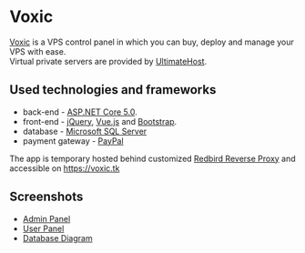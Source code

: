# Voxic

[Voxic](https://voxic.tk) is a VPS control panel in which you can buy, deploy and manage your VPS with ease.  
Virtual private servers are provided by [UltimateHost](https://www.uhost.pw).

## Used technologies and frameworks
* back-end - [ASP.NET Core 5.0](https://dotnet.microsoft.com/apps/aspnet).  
* front-end - [jQuery](https://jquery.com/), [Vue.js](https://vuejs.org/) and [Bootstrap](https://getbootstrap.com/).
* database - [Microsoft SQL Server](https://www.microsoft.com/en-us/sql-server/sql-server-downloads)
* payment gateway - [PayPal](https://developer.paypal.com/docs/api/rest-sdks/)

The app is temporary hosted behind customized [Redbird Reverse Proxy](https://github.com/OptimalBits/redbird) and accessible on https://voxic.tk

## Screenshots
* [Admin Panel](/Screenshots/admin.md)
* [User Panel](/Screenshots/user.md)
* [Database Diagram](/Screenshots/databaseDiagram.png)

